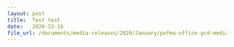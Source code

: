 ```yaml
---
layout: post
title:  Test test
date:   2020-12-16
file_url: /documents/media-releases/2020/January/pofma-office-gcd-media-statement-27-jan-final.pdf
---
```

